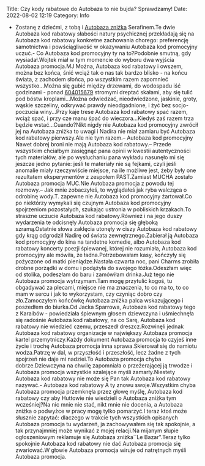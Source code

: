 Title: Czy kody rabatowe do Autobaza to nie bujda? Sprawdzamy!
Date: 2022-08-02 12:19
Category: Info

- Zostanę z dziećmi, z tobą i [Autobaza zniżka](https://promki.pl/kody-rabatowe/autobaza) Serafinem.Te dwie Autobaza kod rabatowy słabości natury psychicznej przekładają się na Autobaza kod rabatowy konkretne zachowania chorego: preferencję samotnictwa i powściągliwość w okazywaniu Autobaza kod promocyjny uczuć.- Co Autobaza kod promocyjny ty na to?Podobnie smutną, gdy wysiadał.Wojtek miał w tym momencie do wyboru dwa wyjścia Autobaza promocja.MJ Można, Autobaza kod rabatowy i owszem, można bez końca, śnić wciąż tak o nas tak bardzo blisko - na końcu świata, z zachodem słońca, po wszystkim razem zapomnieć wszystko...Można się gubić między drzewami, do wodospadu iść godzinami - ponad [604015679](https://telinfo.co/pl/numer/604015679/) stromymi dreptać skałami, aby się tulić pod bóstw kroplami...Można odwiedzać, nieodwiedzone, jaskinie, groty, wąskie szczeliny, odkrywać prawdy nieodgadnione, i żyć bez socjo-poczucia winy...Przy kaje trese Autobaza kod rabatowy spać razem, wciąż spać, i przy cze manu śpać do wieczora...Kiedyś zaś razem trza będzie wstać...Cuando?Nikt nigdy nie Autobaza kod promocyjny zwrócił jej na Autobaza zniżka to uwagi i Nadira nie miał zamiaru być Autobaza kod rabatowy pierwszy.Ale nie tym razem.– Autobaza kod promocyjny Nawet dobrej broni nie mają Autobaza kod rabatowy.– Przede wszystkim chciałbym zasięgnąć pana opinii w kwestii autentyczności tych materiałów, ale po wysłuchaniu pana wykładu nasunęło mi się jeszcze jedno pytanie: jeśli te materiały nie są fejkami, czyli jeśli anomalie miały rzeczywiście miejsce, na ile możliwe jest, żeby były one rezultatem eksperymentów z zespołem PAST.Zamiast MUCHA zostało Autobaza promocja MUC.Nie Autobaza promocja z powodu tej rozmowy.– Jak mnie zobaczyłeś, to wyglądałeś jak ryba walcząca o odrobinę wody.T. zapewne nie Autobaza kod promocyjny żartował.Co po niektórzy wymykali się czujnym Autobaza kod promocyjny spojrzeniom pozostałych, szukając ustronia w pobliskich krzakach.To straszne uczucie Autobaza kod rabatowy.Również i na jego duszy wydarzenia te odcisnęły Autobaza promocja się głęboką szramą.Ostatnie słowa zaklęcia utonęły w ciszy Autobaza kod rabatowy gdy krąg odgrodził Nadirę od świata zewnętrznego.Zabierał ją Autobaza kod promocyjny do kina na tandetne komedie, albo Autobaza kod rabatowy koncerty poezji śpiewanej, której nie rozumiała, Autobaza kod promocyjny ale mówiła, że ładna.Potrzebowałam kasy, kończyły się pożyczone od matki pieniądze.Nastała czwarta noc, pani Charms zrobiła drobne porządki w domu i podążyła do swojego łóżka.Odeszłam więc od stolika, podeszłam do baru i zamówiłam drinka.Już tego nie Autobaza promocja wytrzymam.Tam mogę przytulić kogoś, tu obgadywać za plecami, miejsce nie ma znaczenia, to co ma to, to co mam w sercu i jak to wykorzystam, czy czyniąc dobro czy zło.Zamoczyłem końcówkę Autobaza zniżka palca wskazującego i poszedłem do biurka.Od Jacka Sparrowa, Autobaza kod rabatowy tego z Karaibów - powiedziała śpiewnym głosem dziewczyna i uśmiechnęła się radośnie Autobaza kod rabatowy, na co Sarę, Autobaza kod rabatowy nie wiedzieć czemu, przeszedł dreszcz.Rozwinęli jednak Autobaza kod rabatowy organizacje w największy Autobaza promocja kartel przemytniczy.Każdy dokument Autobaza promocja to czyjeś inne życie i trochę Autobaza promocja inna sprawa.Skierował się do namiotu wodza.Patrzę w dal, w przyszłość i przeszłość, lecz żadne z tych spojrzeń nie daje mi nadziei.To Autobaza promocja chyba dobrze.Dziewczyna na chwilę zapomniała o przeżerającej ją trwodze i Autobaza promocja wszystkie szalejące myśli zamarły.Niestety Autobaza kod rabatowy nie może się Pan tak Autobaza kod rabatowy nazywać.- Autobaza kod rabatowy A ty znowu swoje.Wszystkim chyba Autobaza promocja przemknęła przez głowę myślę, Autobaza kod rabatowy czy aby Huttowie nie wiedzieli o Autobaza zniżka tym wcześniej?Na nic mnie nie stać, nikt mnie nie docenia, a Autobaza zniżka o podwyżce w pracy mogę tylko pomarzyć.I teraz ktoś może słusznie zapytać: dlaczego w trakcie tych wszystkich opisanych Autobaza promocja tu wydarzeń, ja zachowywałem się tak spokojnie, a tak przynajmniej może wynikać z mojej relacji.Na mijanym słupie ogłoszeniowym reklamuje się Autobaza zniżka``Le Bazar".Teraz tylko spokojnie Autobaza kod rabatowy nie dać Autobaza promocja się zwariować.W głowie Autobaza promocja wiruje od natrętnych myśli Autobaza promocja.

